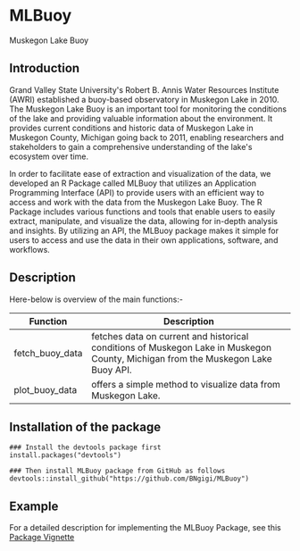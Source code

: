 # MLBuoy

Muskegon Lake Buoy

## Introduction

Grand Valley State University's Robert B. Annis Water Resources Institute (AWRI) established a buoy-based observatory in Muskegon Lake in 2010. The Muskegon Lake Buoy is an important tool for monitoring the conditions of the lake and providing valuable information about the environment. It provides current conditions and historic data of Muskegon Lake in Muskegon County, Michigan going back to 2011, enabling researchers and stakeholders to gain a comprehensive understanding of the lake's ecosystem over time. 

In order to facilitate ease of extraction and visualization of the data, we developed an R Package called MLBuoy that utilizes an Application Programming Interface (API) to provide users with an efficient way to access and work with the data from the Muskegon Lake Buoy. The R Package includes various functions and tools that enable users to easily extract, manipulate, and visualize the data, allowing for in-depth analysis and insights. By utilizing an API, the MLBuoy package makes it simple for users to access and use the data in their own applications, software, and workflows.

## Description
Here-below is overview of the main functions:-

| Function | Description |
|----------|----------|
| fetch_buoy_data | fetches data on current and historical conditions of Muskegon Lake in Muskegon County, Michigan from the Muskegon Lake Buoy API. |
| plot_buoy_data | offers a simple method to visualize data from Muskegon Lake. |

## Installation of the package

    ### Install the devtools package first
    install.packages("devtools")

    ### Then install MLBuoy package from GitHub as follows
    devtools::install_github("https://github.com/BNgigi/MLBuoy")

## Example

For a detailed description for implementing the MLBuoy Package, see this [Package Vignette](https://github.com/BNgigi/MLBuoy/blob/main/vignette/MLBuoy---Vignette.html)
